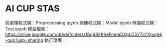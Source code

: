 # AI CUP STAS

前處理程式碼：Preprocessing.ipynb
訓練程式碼：Model.ipynb
辨識程式碼：Test.ipynb
模型檔案：https://drive.google.com/drive/folders/1Sq682KheFmneDXpLD5Y7cYXpxpHj-gup?usp=sharing
執行環境：
